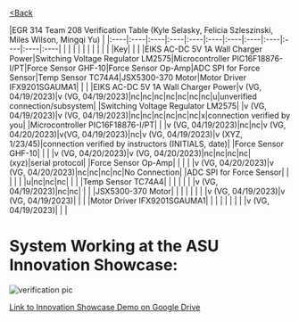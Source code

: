 [<Back](https://team-208-github-io.github.io/Team-208/)


|EGR 314 Team 208 Verification Table (Kyle Selasky, Felicia Szleszinski, Miles Wilson, Mingqi Yu) |
|:----|:----|:----|:----|:----|:----|:----|:----|:----|:----|:----|:----|
| | | | | | | | | | |Key| |
| |EIKS AC-DC 5V 1A Wall Charger Power|Switching Voltage Regulator LM2575|Microcontroller PIC16F18876-I/PT|Force Sensor GHF-10|Force Sensor Op-Amp|ADC SPI for Force Sensor|Temp Sensor TC74A4|JSX5300-370 Motor|Motor Driver IFX9201SGAUMA1| | |
|EIKS AC-DC 5V 1A Wall Charger Power|v (VG, 04/19/2023)|v (VG, 04/19/2023)|nc|nc|nc|nc|nc|nc|nc|u|unverified connection/subsystem|
|Switching Voltage Regulator LM2575| |v (VG, 04/19/2023)|v (VG, 04/19/2023)|nc|nc|nc|nc|nc|nc|x|connection verified by you|
|Microcontroller PIC16F18876-I/PT| | |v (VG, 04/19/2023)|nc|nc|v (VG, 04/20/2023)|v(VG, 04/19/2023)|nc|v (VG, 04/19/2023)|v (XYZ, 1/23/45)|connection verified by instructors (INITIALS, date)|
|Force Sensor GHF-10| | | |v (VG, 04/20/2023)|v (VG, 04/20/2023)|nc|nc|nc|nc|(xyz)|serial protocol|
|Force Sensor Op-Amp| | | | |v (VG, 04/20/2023)|v (VG, 04/20/2023)|nc|nc|nc|nc|No Connection|
|ADC SPI for Force Sensor| | | | | |u|nc|nc|nc| | |
|Temp Sensor TC74A4| | | | | | |v (VG, 04/19/2023)|nc|nc| | |
|JSX5300-370 Motor| | | | | | | |v (VG, 04/19/2023)|v (VG, 04/19/2023)| | |
|Motor Driver IFX9201SGAUMA1| | | | | | | | |v (VG, 04/19/2023)| | |


# System Working at the ASU Innovation Showcase:

![verification pic](https://user-images.githubusercontent.com/122938115/235548959-5a52d474-cf31-4234-8153-94767c5ff151.jpg)

[Link to Innovation Showcase Demo on Google Drive](https://drive.google.com/drive/u/1/folders/150sbrrwfcBK8OzjsMLOthqIVqgtNKn3C)

